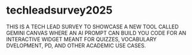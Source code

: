 # techleadsurvey2025
THIS IS A TECH LEAD SURVEY TO SHOWCASE A NEW TOOL CALLED GEMINI CANVAS WHERE AN AI PROMPT CAN BUILD YOU CODE FOR AN INTERACTIVE WIDGET MEANT FOR QUIZZES, VOCABULARY DVELOPMENT, PD, AND OTHER ACADEMIC USE CASES.
